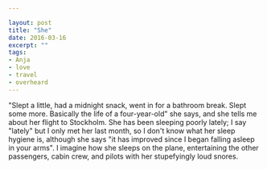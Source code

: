 ```yaml
---

layout: post
title: "She"
date: 2016-03-16
excerpt: ""
tags:
- Anja
- love
- travel
- overheard
---
```

"Slept a little, had a midnight snack, went in for a bathroom break. Slept some more. Basically the life of a four-year-old" she says, and she tells me about her flight to Stockholm. She has been sleeping poorly lately; I say "lately" but I only met her last month, so I don't know what her sleep hygiene is, although she says "it has improved since I began falling asleep in your arms". I imagine how she sleeps on the plane, entertaining the other passengers, cabin crew, and pilots with her stupefyingly loud snores.